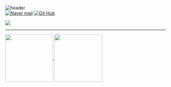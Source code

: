 ![header](https://capsule-render.vercel.app/api?type=waving&color=timeGradient&text=H.U&fontSize=40&fontColor=D8D8D8&fontAlign=15&fontAlignY=55&animation=fadeIn)
<br> [![Naver mail](https://img.shields.io/badge/Mail-03C75A?style=flat&logo=naver&logoColor=white)](mailto:grabbity0@naver.com) [![Git Hub](https://img.shields.io/badge/github-181717?style=flat&logo=github&logoColor=white)](https://github.com/Grabbity0)


<a href="https://www.grabbity0.notion.site" target="_blank"><img src="https://img.shields.io/badge/Notion-000000?style=flat-square&logo=firebase&logoColor=white"/>



***
<a href="https://github.com/Grabbity0">
  <img height=150 align="center" src="https://github-readme-stats.vercel.app/api?username=Grabbity0&show_icons=true&hide=issues&exclude_repo=Grabbity0.github.io" />
</a>
<a href="https://github.com/Grabbity0">
  <img height=150 align="center" src="https://github-readme-stats.vercel.app/api/top-langs?username=Grabbity0&layout=compact&langs_count=6&exclude_repo=Grabbity0.github.io&card_width=400" />
</a>
